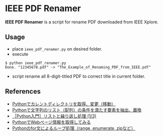 IEEE PDF Renamer
======
**IEEE PDF Renamer** is a script for rename PDF downloaded from IEEE Xplore.

## Usage
- place ```ieee_pdf_renamer.py``` on desired folder.
- execute
```
$ python ieee_pdf_renamer.py
Done. "12345678.pdf" -> "The_Example_of_Renaming_PDF_from_IEEE.pdf"
```
- script rename all 8-digit-titled PDF to correct title in current folder.

## References
- [Pythonでカレントディレクトリを取得、変更（移動）](https://note.nkmk.me/python-os-getcwd-chdir/)
- [Pythonで文字列のリスト（配列）の条件を満たす要素を抽出、置換](https://note.nkmk.me/python-list-str-select-replace/)
- [［Python入門］リストと繰り返し処理 (1/3)](https://www.atmarkit.co.jp/ait/articles/1906/11/news007.html)
- [PythonでWebページ情報を取得してみる](https://qiita.com/__init__/items/d53a281ef757b22f4732)
- [Pythonのfor文によるループ処理（range, enumerate, zipなど）](https://note.nkmk.me/python-for-usage/)
